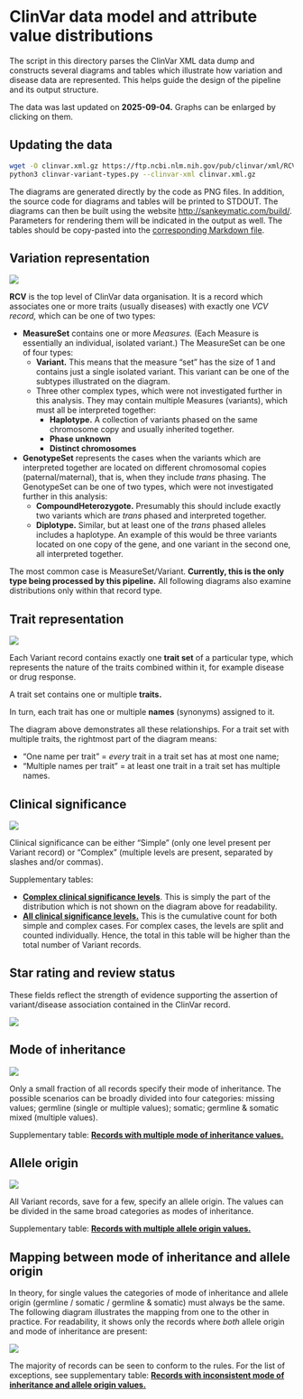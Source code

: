 # ClinVar data model and attribute value distributions

The script in this directory parses the ClinVar XML data dump and constructs several diagrams and tables which illustrate how variation and disease data are represented. This helps guide the design of the pipeline and its output structure.

The data was last updated on **2025-09-04.** Graphs can be enlarged by clicking on them.



## Updating the data

```bash
wget -O clinvar.xml.gz https://ftp.ncbi.nlm.nih.gov/pub/clinvar/xml/RCV_release/ClinVarRCVRelease_00-latest.xml.gz
python3 clinvar-variant-types.py --clinvar-xml clinvar.xml.gz
```

The diagrams are generated directly by the code as PNG files.
In addition, the source code for diagrams and tables will be printed to STDOUT. The diagrams can then be built using the website http://sankeymatic.com/build/. Parameters for rendering them will be indicated in the output as well. The tables should be copy-pasted into the [corresponding Markdown file](supplementary-tables.md).



## Variation representation

![](diagrams/variant-types.png)

**RCV** is the top level of ClinVar data organisation. It is a record which associates one or more traits (usually diseases) with exactly one _VCV record,_ which can be one of two types:
* **MeasureSet** contains one or more _Measures._ (Each Measure is essentially an individual, isolated variant.) The MeasureSet can be one of four types:
  - **Variant.** This means that the measure “set” has the size of 1 and contains just a single isolated variant. This variant can be one of the subtypes illustrated on the diagram.
  - Three other complex types, which were not investigated further in this analysis. They may contain multiple Measures (variants), which must all be interpreted together:
    + **Haplotype.** A collection of variants phased on the same chromosome copy and usually inherited together.
    + **Phase unknown**
    + **Distinct chromosomes**
* **GenotypeSet** represents the cases when the variants which are interpreted together are located on different chromosomal copies (paternal/maternal), that is, when they include _trans_ phasing. The GenotypeSet can be one of two types, which were not investigated further in this analysis:
  - **CompoundHeterozygote.** Presumably this should include exactly two variants which are _trans_ phased and interpreted together.
  - **Diplotype.** Similar, but at least one of the _trans_ phased alleles includes a haplotype. An example of this would be three variants located on one copy of the gene, and one variant in the second one, all interpreted together.

The most common case is MeasureSet/Variant. **Currently, this is the only type being processed by this pipeline.** All following diagrams also examine distributions only within that record type.



## Trait representation

![](diagrams/traits.png)

Each Variant record contains exactly one **trait set** of a particular type, which represents the nature of the traits combined within it, for example disease or drug response.

A trait set contains one or multiple **traits.**

In turn, each trait has one or multiple **names** (synonyms) assigned to it.

The diagram above demonstrates all these relationships. For a trait set with multiple traits, the rightmost part of the diagram means:
* “One name per trait” = _every_ trait in a trait set has at most one name;
* “Multiple names per trait” = at least one trait in a trait set has multiple names.



## Clinical significance

![](diagrams/clinical-significance.png)

Clinical significance can be either “Simple” (only one level present per Variant record) or “Complex” (multiple levels are present, separated by slashes and/or commas).

Supplementary tables:
* [**Complex clinical significance levels**](supplementary-tables.md#complex-clinical-significance-levels). This is simply the part of the distribution which is not shown on the diagram above for readability.
* [**All clinical significance levels.**](supplementary-tables.md#all-clinical-significance-levels) This is the cumulative count for both simple and complex cases. For complex cases, the levels are split and counted individually. Hence, the total in this table will be higher than the total number of Variant records.



## Star rating and review status

These fields reflect the strength of evidence supporting the assertion of variant/disease association contained in the ClinVar record.

![](diagrams/star-rating.png)



## Mode of inheritance

![](diagrams/mode-of-inheritance.png)

Only a small fraction of all records specify their mode of inheritance. The possible scenarios can be broadly divided into four categories: missing values; germline (single or multiple values); somatic; germline & somatic mixed (multiple values).

Supplementary table: [**Records with multiple mode of inheritance values.**](supplementary-tables.md#records-with-multiple-mode-of-inheritance-values)



## Allele origin

![](diagrams/allele-origin.png)

All Variant records, save for a few, specify an allele origin. The values can be divided in the same broad categories as modes of inheritance.

Supplementary table: [**Records with multiple allele origin values.**](supplementary-tables.md#records-with-multiple-allele-origin-values)



## Mapping between mode of inheritance and allele origin

In theory, for single values the categories of mode of inheritance and allele origin (germline / somatic / germline & somatic) must always be the same. The following diagram illustrates the mapping from one to the other in practice. For readability, it shows only the records where *both* allele origin and mode of inheritance are present:

![](diagrams/inheritance-origin.png)

The majority of records can be seen to conform to the rules. For the list of exceptions, see supplementary table: [**Records with inconsistent mode of inheritance and allele origin values.**](supplementary-tables.md#records-with-inconsistent-mode-of-inheritance-and-allele-origin-values)
